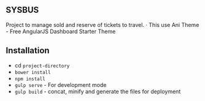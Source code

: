 ## SYSBUS
Project to manage sold and reserve of tickets to travel.
· This use Ani Theme - Free AngularJS Dashboard Starter Theme
## Installation
- cd `project-directory`
- `bower install`
- `npm install`
- `gulp serve` - For development mode
- `gulp build` - concat, minify and generate the files for deployment